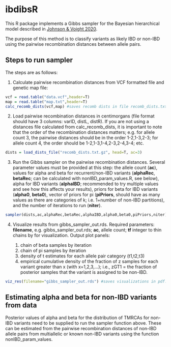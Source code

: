 # ibdibsR

This R package implements a Gibbs sampler for the Bayesian hierarchical model described in [Johnson & Voight 2020](hyperlink).

The purpose of this method is to classify variants as likely IBD or non-IBD using the pairwise recombination distances between allele pairs.


## Steps to run sampler

The steps are as follows:

1. Calculate pairwise recombination distances from VCF formatted file and genetic map file:

```R
vcf = read.table("data.vcf",header=T)
map = read.table("map.txt",header=T)
calc_recomb_dists(vcf,map) #saves recomb dists in file recomb_dists.txt.gz
```

2. Load pairwise recombination distances in centimorgans (file format should have 3 columns: varID, distL, distR). If you are not using a distances file calculated from calc\_recomb\_dists, it is important to note that the order of the recombination distances matters; e.g. for allele count 3, the pairwise distances should be in the order 1-2,1-3,2-3; for allele count 4, the order should be 1-2,1-3,1-4,2-3,2-4,3-4; etc.

```R
dists = load_dists_file("recomb_dists.txt.gz", head=T, ac=3)
```

3. Run the Gibbs sampler on the pairwise recombination distances. Several parameter values must be provided at this step: the allele count (**ac**), values for alpha and beta for recurrent/non-IBD variants (**alphaRec**, **betaRec**; can be calculated with nonIBD\_param\_values.R, see below), alpha for IBD variants (**alphaIBD**; recommended to try multiple values and see how this affects your results), priors for beta for IBD variants (**alpha0**, **beta0**), vector of priors for pi (**piPriors**, should have as many values as there are categories of k; i.e. 1+number of non-IBD partitions), and the number of iterations to run (**niter**).

```R
sampler(dists,ac,alphaRec,betaRec,alphaIBD,alpha0,beta0,piPriors,niter) #returns RDS object of output: gibbs_sampler_out.rds
```

4. Visualize results from gibbs_sampler_out.rds. Required parameters: **filename**, e.g. gibbs\_sampler\_out.rds; **ac**, allele count; **tf** integer to thin chains by for visualization. Output plot panels:

    1. chain of beta samples by iteration
    2. chain of pi samples by iteration
    3. density of t estimates for each allele pair category (t1,t2,t3)
    4. empirical cumulative density of the fraction of z samples for each variant greater than x (with x=1,2,3,...); i.e., zGT1 = the fraction of posterior samples that the variant is assigned to be non-IBD.

```R
viz_res(filename="gibbs_sampler_out.rds") #saves visualizations in pdf: gibbs_sampler_out_viz.pdf
```

## Estimating alpha and beta for non-IBD variants from data

Posterior values of alpha and beta for the distribution of TMRCAs for non-IBD variants need to be supplied to run the sampler function above. These can be estimated from the pairwise recombination distances of non-IBD allele pairs from multiallelic or known non-IBD variants using the function nonIBD\_param\_values. 





